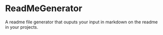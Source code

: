 # ReadMeGenerator
A readme file generator that ouputs your input in markdown on the readme in your projects.
